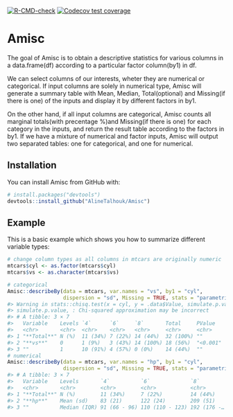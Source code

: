 
<!-- README.md is generated from README.Rmd. Please edit that file -->
<!-- badges: start -->

[![R-CMD-check](https://github.com/AlineTalhouk/Amisc/workflows/R-CMD-check/badge.svg)](https://github.com/AlineTalhouk/Amisc/actions)
[![Codecov test
coverage](https://codecov.io/gh/AlineTalhouk/Amisc/branch/master/graph/badge.svg)](https://app.codecov.io/gh/AlineTalhouk/Amisc?branch=master)
<!-- badges: end -->

# Amisc

The goal of Amisc is to obtain a descriptive statistics for various
columns in a data.frame(df) according to a particular factor column(by1)
in df.

We can select columns of our interests, wheter they are numerical or
categorical. If input columns are solely in numerical type, Amisc will
generate a summary table with Mean, Median, Total(optional) and
Missing(if there is one) of the inputs and display it by different
factors in by1.

On the other hand, if all input columns are categorical, Amisc counts
all marginal totals(with precentage %)and Missing(if there is one) for
each category in the inputs, and return the result table according to
the factors in by1. If we have a mixture of numerical and factor inputs,
Amisc will output two separated tables: one for categorical, and one for
numerical.

## Installation

You can install Amisc from GitHub with:

``` r
# install.packages("devtools")
devtools::install_github("AlineTalhouk/Amisc")
```

## Example

This is a basic example which shows you how to summarize different
variable types:

``` r
# change column types as all columns in mtcars are originally numeric
mtcars$cyl <- as.factor(mtcars$cyl)
mtcars$vs <- as.character(mtcars$vs)

# categorical
Amisc::describeBy(data = mtcars, var.names = "vs", by1 = "cyl",
                  dispersion = "sd", Missing = TRUE, stats = "parametric")
#> Warning in stats::chisq.test(x = cyl, y = .data$Value, simulate.p.value =
#> simulate.p.value, : Chi-squared approximation may be incorrect
#> # A tibble: 3 × 7
#>   Variable    Levels `4`      `6`     `8`       Total     PValue  
#>   <chr>       <chr>  <chr>    <chr>   <chr>     <chr>     <chr>   
#> 1 "**Total**" N (%)  11 (34%) 7 (22%) 14 (44%)  32 (100%) ""      
#> 2 "**vs**"    0      1 (9%)   3 (43%) 14 (100%) 18 (56%)  "<0.001"
#> 3 ""          1      10 (91%) 4 (57%) 0 (0%)    14 (44%)  ""
# numerical
Amisc::describeBy(data = mtcars, var.names = "hp", by1 = "cyl",
                  dispersion = "sd", Missing = TRUE, stats = "parametric")
#> # A tibble: 3 × 7
#>   Variable    Levels       `4`          `6`             `8`         Total PValue
#>   <chr>       <chr>        <chr>        <chr>           <chr>       <chr> <chr> 
#> 1 "**Total**" N (%)        11 (34%)     7 (22%)         14 (44%)    32 (… ""    
#> 2 "**hp**"    Mean (sd)    83 (21)      122 (24)        209 (51)    147 … "<0.0…
#> 3 ""          Median (IQR) 91 (66 - 96) 110 (110 - 123) 192 (176 -… 123 … ""
```
